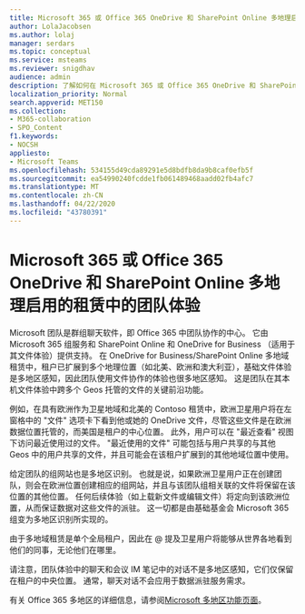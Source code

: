 ```yaml
---
title: Microsoft 365 或 Office 365 OneDrive 和 SharePoint Online 多地理启用的租赁中的团队体验
author: LolaJacobsen
ms.author: lolaj
manager: serdars
ms.topic: conceptual
ms.service: msteams
ms.reviewer: snigdhav
audience: admin
description: 了解如何在 Microsoft 365 或 Office 365 OneDrive 和 SharePoint Online 多地理启用的租赁中使用团队。
localization_priority: Normal
search.appverid: MET150
ms.collection:
- M365-collaboration
- SPO_Content
f1.keywords:
- NOCSH
appliesto:
- Microsoft Teams
ms.openlocfilehash: 534155d49cda89291e5d8bdfb8da9b8caf0efb5f
ms.sourcegitcommit: ea54990240fcdde1fb061489468aadd02fb4afc7
ms.translationtype: MT
ms.contentlocale: zh-CN
ms.lasthandoff: 04/22/2020
ms.locfileid: "43780391"
---
```

<a name="teams-experience-in-a-microsoft-365-or-office-365-onedrive-and-sharepoint-online-multi-geo-enabled-tenancy"></a>Microsoft 365 或 Office 365 OneDrive 和 SharePoint Online 多地理启用的租赁中的团队体验
===========================================

Microsoft 团队是群组聊天软件，即 Office 365 中团队协作的中心。 它由 Microsoft 365 组服务和 SharePoint Online 和 OneDrive for Business （适用于其文件体验）提供支持。 在 OneDrive for Business/SharePoint Online 多地域租赁中，租户已扩展到多个地理位置（如北美、欧洲和澳大利亚），基础文件体验是多地区感知，因此团队使用文件协作的体验也很多地区感知。 这是团队在其本机文件体验中跨多个 Geos 托管的文件的关键前沿功能。

例如，在具有欧洲作为卫星地域和北美的 Contoso 租赁中，欧洲卫星用户将在左窗格中的 "文件" 选项卡下看到他或她的 OneDrive 文件，尽管这些文件是在欧洲数据位置托管的，而美国是租户的中心位置。 此外，用户可以在 "最近查看" 视图下访问最近使用过的文件。 "最近使用的文件" 可能包括与用户共享的与其他 Geos 中的用户共享的文件，并且可能会在该租户扩展到的其他地域位置中使用。 

给定团队的组网站也是多地区识别。 也就是说，如果欧洲卫星用户正在创建团队，则会在欧洲位置创建相应的组网站，并且与该团队组相关联的文件将保留在该位置的其他位置。 任何后续体验（如上载新文件或编辑文件）将定向到该欧洲位置，从而保证数据对这些文件的派驻。 这一切都是由基础基金会 Microsoft 365 组变为多地区识别所实现的。

由于多地域租赁是单个全局租户，因此在 @ 提及卫星用户将能够从世界各地看到他们的同事，无论他们在哪里。 

请注意，团队体验中的聊天和会议 IM 笔记中的对话不是多地区感知，它们仅保留在租户的中央位置。 通常，聊天对话不会应用于数据派驻服务需求。

有关 Office 365 多地区的详细信息，请参阅[Microsoft 多地区功能页面](https://aka.ms/multi-geo)。